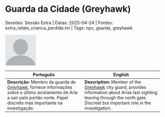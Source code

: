 
# Guarda da Cidade (Greyhawk)

Sessões: Sessão Extra | Datas: 2025-04-24 | Fontes: extra_relato_crianca_perdida.txt | Tags: npc, guarda, greyhawk

![Guarda da Cidade](blank.png)

| Português | English |
|-----------|---------|
| **Descrição:** Membro da guarda de [Greyhawk](cidade_de_greyhawk.md), fornece informações sobre o último avistamento de Aria a sair pelo portão norte. Papel discreto mas importante na investigação. | **Description:** Member of the [Greyhawk](cidade_de_greyhawk.md) city guard, provides information about Arias last sighting leaving through the north gate. Discreet but important role in the investigation. |

